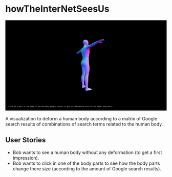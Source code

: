 

# howTheInterNetSeesUs
![Screenshot](Screenshot_2017-03-28_at_10.12.12.png)

A visualization to deform a human body according to a matrix of Google search results of combinations of search terms related to the human body.

## User Stories
- Bob wants to see a human body without any deformation (to get a first impression).
- Bob wants to click in one of the body parts to see how the body parts change there size (according to the amount of Google search results).

